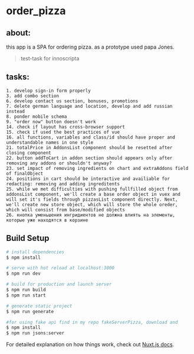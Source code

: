 # order_pizza

## about:

this app is a SPA for ordering pizza. as a prototype used papa Jones.

> test-task for innoscripta

## tasks:
	1. develop sign-in form properly
	3. add combo section
	6. develop contact us section, bonuses, promotions
	7. delete german language and location, develop and add russian instead
	8. ponder mobile schema
	9. "order now" button doesn't work
	14. check if layout has cross-browser support 
	15. check if used the best practices of vue
	16. all functions, variables and class/id should have proper and understandable names in one style
	21. totalPrice in AddonsList component should be resetted after closing component
	22. button addToCart in addon section should appears only after removing any addons or shouldn't anyway?
	23. set impact of removing ingredients on chart and extraAddons field of finalObject
	24. positions in cart should be interactive and availiable for redacting: removing and adding ingreditents
	25. while we met difficulties with pushing fullfilled object from addonsList component, we'll create a base order object in vuex and will set it's fields through pizzasList component directly. Next, we'll create new store object, which will store the whole oreder, which will consist from base/modified objects
	26. кнопка уменьшения ингридиентов не должна влиять на элементы, которые уже находятся в корзине

## Build Setup

```bash
# install dependencies
$ npm install

# serve with hot reload at localhost:3000
$ npm run dev

# build for production and launch server
$ npm run build
$ npm run start

# generate static project
$ npm run generate

#for using fake api find in my repo fakeServerPizza, download and
$ npm install
$ npm run jsons:server
```

For detailed explanation on how things work, check out [Nuxt.js docs](https://nuxtjs.org).
